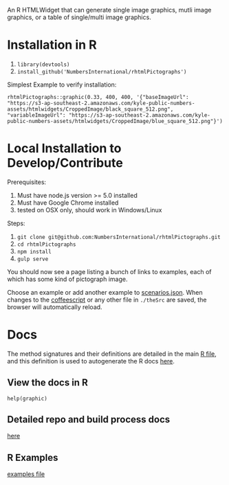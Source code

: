 An R HTMLWidget that can generate single image graphics, mutli image graphics, or a table of single/multi image graphics.

# Installation in R

1. `library(devtools)`
1. `install_github('NumbersInternational/rhtmlPictographs')`

Simplest Example to verify installation:

```
rhtmlPictographs::graphic(0.33, 400, 400, '{"baseImageUrl": "https://s3-ap-southeast-2.amazonaws.com/kyle-public-numbers-assets/htmlwidgets/CroppedImage/black_square_512.png", "variableImageUrl": "https://s3-ap-southeast-2.amazonaws.com/kyle-public-numbers-assets/htmlwidgets/CroppedImage/blue_square_512.png"}')
```

# Local Installation to Develop/Contribute

Prerequisites:

1. Must have node.js version >= 5.0 installed
1. Must have Google Chrome installed
1. tested on OSX only, should work in Windows/Linux

Steps:

1. `git clone git@github.com:NumbersInternational/rhtmlPictographs.git`
1. `cd rhtmlPictographs`
1. `npm install`
1. `gulp serve`

You should now see a page listing a bunch of links to examples, each of which has some kind of pictograph image.

Choose an example or add another example to [scenarios.json](resources/data/scenarios.json). When changes to the [coffeescript](theSrc/scripts) or any other file in `./theSrc` are saved, the browser will automatically reload.

# Docs

The method signatures and their definitions are detailed in the main [R file](theSrc/R/htmlwidget.R), and this definition is used to autogenerate the R docs [here](man/).

## View the docs in R

```
help(graphic)
```

## Detailed repo and build process docs

[here](docs/htmlwidget_build_system.md)

## R Examples

[examples file](examples/features.R)
